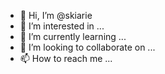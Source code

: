 - 👋 Hi, I’m @skiarie
- 👀 I’m interested in ...
- 🌱 I’m currently learning ...
- 💞️ I’m looking to collaborate on ...
- 📫 How to reach me ...

<!---
skiarie/skiarie is a ✨ special ✨ repository because its `README.md` (this file) appears on your GitHub profile.
You can click the Preview link to take a look at your changes.
--->
